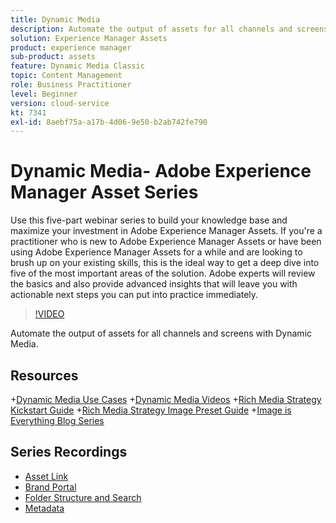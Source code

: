 ```yaml
---
title: Dynamic Media
description: Automate the output of assets for all channels and screens
solution: Experience Manager Assets
product: experience manager
sub-product: assets
feature: Dynamic Media Classic
topic: Content Management
role: Business Practitioner
level: Beginner
version: cloud-service
kt: 7341
exl-id: 8aebf75a-a17b-4d06-9e50-b2ab742fe790
---
```

# Dynamic Media- Adobe Experience Manager Asset Series

Use this five-part webinar series to build your knowledge base and maximize your investment in Adobe Experience Manager Assets. If you're a practitioner who is new to Adobe Experience Manager Assets or have been using Adobe Experience Manager Assets for a while and are looking to brush up on your existing skills, this is the ideal way to get a deep dive into five of the most important areas of the solution. Adobe experts will review the basics and also provide advanced insights that will leave you with actionable next steps you can put into practice immediately.

>[!VIDEO](https://video.tv.adobe.com/v/332132/?quality=12&learn=on&hidetitle=true)

Automate the output of assets for all channels and screens with Dynamic Media.

## Resources

+[Dynamic Media Use Cases](https://www.adobe.com/content/dam/acom/en/marketing-cloud/experience-manager/pdfs/dynamic-media_dynamic-media-classic-use-cases-2019.pdf)
+[Dynamic Media Videos](https://experienceleague.adobe.com/docs/experience-manager-learn/assets/dynamic-media/dynamic-media-overview-feature-video-use.html?lang=en#dynamic-media)
+[Rich Media Strategy Kickstart Guide](https://www.adobe.com/content/dam/www/us/en/experience-manager/pdfs/dynamic-media-kickstart-guide-2019.pdf)
+[Rich Media Strategy Image Preset Guide](https://www.adobe.com/content/dam/www/us/en/experience-manager/pdfs/dynamic-media-image-preset-guide.pdf)
+[Image is Everything Blog Series](https://blog.adobe.com/en/2019/04/11/image-is-everything-part-1-has-your-rich-media-strategy-expired.html#gs.iou0ek)

## Series Recordings

+ [Asset Link](asset-link.md)
+ [Brand Portal](brand-portal.md)
+ [Folder Structure and Search](folder-structure-search.md)
+ [Metadata](metadata.md)
